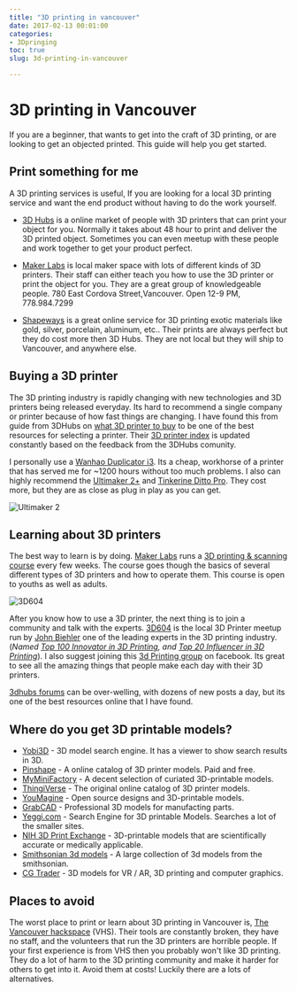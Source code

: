 ```yaml
---
title: "3D printing in vancouver"
date: 2017-02-13 00:01:00
categories:
- 3Dpringing
toc: true
slug: 3d-printing-in-vancouver

---
```


# 3D printing in Vancouver

If you are a beginner, that wants to get into the craft of 3D printing, or are looking to get an objected printed. This guide will help you get started.

## Print something for me

A 3D printing services is useful, If you are looking for a local 3D printing service and want the end product without having to do the work yourself.

- [3D Hubs](https://www.3dhubs.com/3dprint#?place=Vancouver,%20Canada&latitude=49.262&longitude=-123.0923&shipsToCountry=CA&shipsToState=BC) is a online market of people with 3D printers that can print your object for you. Normally it takes about 48 hour to print and deliver the 3D printed object. Sometimes you can even meetup with these people and work together to get your product perfect.

- [Maker Labs](http://www.makerlabs.com/) is local maker space with lots of different kinds of 3D printers. Their staff can either teach you how to use the 3D printer or print the object for you. They are a great group of knowledgeable people. 780 East Cordova Street,Vancouver. Open 12-9 PM, 778.984.7299

- [Shapeways](https://www.shapeways.com/) is a great online service for 3D printing exotic materials like gold, silver, porcelain, aluminum, etc.. Their prints are always perfect but they do cost more then 3D Hubs. They are not local but they will ship to Vancouver, and anywhere else.

## Buying a 3D printer

The 3D printing industry is rapidly changing with new technologies and 3D printers being released everyday. Its hard to recommend a single company or printer because of how fast things are changing. I have found this from guide from 3DHubs on [what 3D printer to buy](https://www.3dhubs.com/best-3d-printer-guide) to be one of the best resources for selecting a printer. Their [3D printer index](https://www.3dhubs.com/3d-printers) is updated constantly based on the feedback from the 3DHubs comunity.

I personally use a [Wanhao Duplicator i3](https://www.3dhubs.com/3d-printers/wanhao-duplicator-i3). Its a cheap, workhorse of a printer that has served me for ~1200 hours without too much problems. I also can highly recommend the [Ultimaker 2+](https://www.3dhubs.com/3d-printers/ultimaker-2-plus) and [Tinkerine Ditto Pro](http://store-ca.tinkerine.com/products/ditto-pro). They cost more, but they are as close as plug in play as you can get. 

![Ultimaker 2](/public/uploads/ultimaker_2-2.png "Ultimaker 2")

## Learning about 3D printers

The best way to learn is by doing. [Maker Labs](http://www.makerlabs.com/) runs a [3D printing & scanning course](http://www.makerlabs.com/calendar/) every few weeks. The course goes though the basics of several different types of 3D printers and how to operate them. This course is open to youths as well as adults.

![3D604](/public/uploads/3d604.png "3D604")

After you know how to use a 3D printer, the next thing is to join a community and talk with the experts. [3D604](https://groups.google.com/forum/#!forum/3d604) is the local 3D Printer meetup run by [John Biehler](http://johnbiehler.com/about/) one of the leading experts in the 3D printing industry. (*Named [Top 100 Innovator in 3D Printing](http://sparkah.com/top-3d-printing-innovators-from-nyc-to-paris-and-hong-kong/), and [Top 20 Influencer in 3D Printing](http://www.robo3dprinter.com/blogs/news/14756565-the-top-20-3d-printing-influencers-worldwide)*). I also suggest joining this [3d Printing group](https://www.facebook.com/groups/WanhaoDi3/) on facebook. Its great to see all the amazing things that people make each day with their 3D printers.

[3dhubs forums](https://www.3dhubs.com/talk) can be over-welling, with dozens of new posts a day, but its one of the best resources online that I have found.

## Where do you get 3D printable models?

- [Yobi3D](https://www.yobi3d.com/) - 3D model search engine.  It has a viewer to show search results in 3D.
- [Pinshape](https://pinshape.com/) - A online catalog of 3D printer models. Paid and free.
- [MyMiniFactory](https://www.myminifactory.com/) - A decent selection of curiated 3D-printable models.
- [ThingiVerse](http://www.thingiverse.com) - The original online catalog of 3D printer models.
- [YouMagine](https://www.youmagine.com/) - Open source designs and 3D-printable models.
- [GrabCAD](https://grabcad.com/) - Professional 3D models for manufacting parts.
- [Yeggi.com](http://www.yeggi.com/) - Search Engine for 3D printable Models. Searches a lot of the smaller sites.
- [NIH 3D Print Exchange](http://3dprint.nih.gov/) - 3D-printable models that are scientifically accurate or medically applicable.
- [Smithsonian 3d models](https://3d.si.edu/browser) - A large collection of 3d models from the smithsonian.
- [CG Trader](https://www.cgtrader.com/) - 3D models for VR / AR, 3D printing and computer graphics.

## Places to avoid

The worst place to print or learn about 3D printing in Vancouver is, [The Vancouver hackspace](/alternatives-to-the-vancouver-hackspace) (VHS). Their tools are constantly broken, they have no staff, and the volunteers that run the 3D printers are horrible people. If your first experience is from VHS then you probably won't like 3D printing. They do a lot of harm to the 3D printing community and make it harder for others to get into it. Avoid them at costs! Luckily there are a lots of alternatives.

